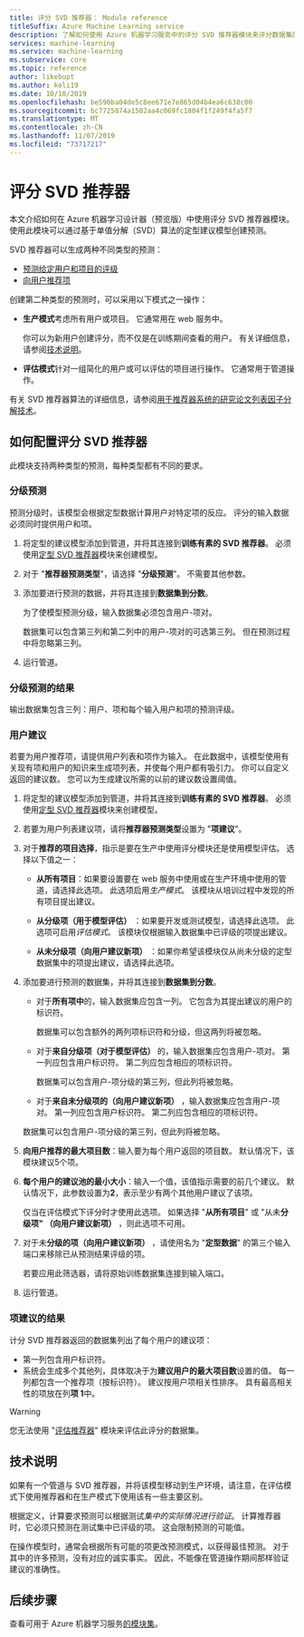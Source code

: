 ```yaml
---
title: 评分 SVD 推荐器： Module reference
titleSuffix: Azure Machine Learning service
description: 了解如何使用 Azure 机器学习服务中的评分 SVD 推荐器模块来评分数据集的建议预测。
services: machine-learning
ms.service: machine-learning
ms.subservice: core
ms.topic: reference
author: likebupt
ms.author: keli19
ms.date: 10/10/2019
ms.openlocfilehash: be590ba04de5c8ee671e7e865d04b4ea6c638c00
ms.sourcegitcommit: bc7725874a1502aa4c069fc1804f1f249f4fa5f7
ms.translationtype: MT
ms.contentlocale: zh-CN
ms.lasthandoff: 11/07/2019
ms.locfileid: "73717217"
---
```

# <a name="score-svd-recommender"></a>评分 SVD 推荐器

本文介绍如何在 Azure 机器学习设计器（预览版）中使用评分 SVD 推荐器模块。 使用此模块可以通过基于单值分解（SVD）算法的定型建议模型创建预测。

SVD 推荐器可以生成两种不同类型的预测：

- [预测给定用户和项目的评级](#prediction-of-ratings)
- [向用户推荐项](#recommendations-for-users)

创建第二种类型的预测时，可以采用以下模式之一操作：

- **生产模式**考虑所有用户或项目。 它通常用在 web 服务中。

  你可以为新用户创建评分，而不仅是在训练期间查看的用户。 有关详细信息，请参阅[技术说明](#technical-notes)。 

- **评估模式**针对一组简化的用户或可以评估的项目进行操作。 它通常用于管道操作。

有关 SVD 推荐器算法的详细信息，请参阅[用于推荐器系统的研究论文列表因子分解技术](https://datajobs.com/data-science-repo/Recommender-Systems-[Netflix].pdf)。

## <a name="how-to-configure-score-svd-recommender"></a>如何配置评分 SVD 推荐器

此模块支持两种类型的预测，每种类型都有不同的要求。 

###  <a name="prediction-of-ratings"></a>分级预测

预测分级时，该模型会根据定型数据计算用户对特定项的反应。 评分的输入数据必须同时提供用户和项。

1. 将定型的建议模型添加到管道，并将其连接到**训练有素的 SVD 推荐器**。 必须使用[定型 SVD 推荐器](train-SVD-recommender.md)模块来创建模型。

2. 对于 "**推荐器预测类型**"，请选择 "**分级预测**"。 不需要其他参数。

3. 添加要进行预测的数据，并将其连接到**数据集到分数**。

   为了使模型预测分级，输入数据集必须包含用户-项对。

   数据集可以包含第三列和第二列中的用户-项对的可选第三列。 但在预测过程中将忽略第三列。

4. 运行管道。

### <a name="results-for-rating-predictions"></a>分级预测的结果 

输出数据集包含三列：用户、项和每个输入用户和项的预测评级。

###  <a name="recommendations-for-users"></a>用户建议 

若要为用户推荐项，请提供用户列表和项作为输入。 在此数据中，该模型使用有关现有项和用户的知识来生成项列表，并使每个用户都有吸引力。 你可以自定义返回的建议数。 您可以为生成建议所需的以前的建议数设置阈值。

1. 将定型的建议模型添加到管道，并将其连接到**训练有素的 SVD 推荐器**。  必须使用[定型 SVD 推荐器](train-svd-recommender.md)模块来创建模型。

2. 若要为用户列表建议项，请将**推荐器预测类型**设置为 "**项建议**"。

3. 对于**推荐的项目选择**，指示是要在生产中使用评分模块还是使用模型评估。 选择以下值之一：

    - **从所有项目**：如果要设置要在 web 服务中使用或在生产环境中使用的管道，请选择此选项。  此选项启用*生产模式*。 该模块从培训过程中发现的所有项目提出建议。

    - **从分级项（用于模型评估）** ：如果要开发或测试模型，请选择此选项。 此选项可启用*评估模式*。 该模块仅根据输入数据集中已评级的项提出建议。
    
    - **从未分级项（向用户建议新项）** ：如果你希望该模块仅从尚未分级的定型数据集中的项提出建议，请选择此选项。 

4. 添加要进行预测的数据集，并将其连接到**数据集到分数**。

    - 对于**所有项中**的，输入数据集应包含一列。 它包含为其提出建议的用户的标识符。

      数据集可以包含额外的两列项标识符和分级，但这两列将被忽略。 

    - 对于**来自分级项（对于模型评估）** 的，输入数据集应包含用户-项对。 第一列应包含用户标识符。 第二列应包含相应的项标识符。

      数据集可以包含用户-项分级的第三列，但此列将被忽略。

    - 对于**来自未分级项的（向用户建议新项）** ，输入数据集应包含用户-项对。 第一列应包含用户标识符。 第二列应包含相应的项标识符。

     数据集可以包含用户-项分级的第三列，但此列将被忽略。

5. **向用户推荐的最大项目数**：输入要为每个用户返回的项目数。 默认情况下，该模块建议5个项。

6. **每个用户的建议池的最小大小**：输入一个值，该值指示需要的前几个建议。 默认情况下，此参数设置为**2**，表示至少有两个其他用户建议了该项。

   仅当在评估模式下评分时才使用此选项。 如果选择 "**从所有项目**" 或 "从未**分级项" （向用户建议新项）** ，则此选项不可用。

7.  对于未**分级的项（向用户建议新项）** ，请使用名为 "**定型数据**" 的第三个输入端口来移除已从预测结果评级的项。

    若要应用此筛选器，请将原始训练数据集连接到输入端口。

8. 运行管道。

### <a name="results-of-item-recommendation"></a>项建议的结果

计分 SVD 推荐器返回的数据集列出了每个用户的建议项：

- 第一列包含用户标识符。
- 系统会生成多个其他列，具体取决于为**建议用户的最大项目数**设置的值。 每一列都包含一个推荐项（按标识符）。 建议按用户项相关性排序。 具有最高相关性的项放在列**项 1**中。

> [!WARNING]
> 您无法使用 "[评估推荐器](evaluate-recommender.md)" 模块来评估此评分的数据集。


##  <a name="technical-notes"></a>技术说明

如果有一个管道与 SVD 推荐器，并将该模型移动到生产环境，请注意，在评估模式下使用推荐器和在生产模式下使用该有一些主要区别。

根据定义，计算要求预测可以根据测试*集中的实际情况进行验证*。 计算推荐器时，它必须只预测在测试集中已评级的项。 这会限制预测的可能值。

在操作模型时，通常会根据所有可能的项更改预测模式，以获得最佳预测。 对于其中的许多预测，没有对应的诚实事实。 因此，不能像在管道操作期间那样验证建议的准确性。


## <a name="next-steps"></a>后续步骤

查看可用于 Azure 机器学习服务[的模块集](module-reference.md)。 
